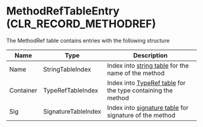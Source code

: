 # MethodRefTableEntry (CLR_RECORD_METHODREF)

The MethodRef table contains entries with the following structure

| Name      | Type                 | Description  |
|-----------|----------------------|------------  |
| Name      | StringTableIndex     | Index into [string table](StringTable.md) for the name of the method|
| Container | TypeRefTableIndex    | Index into [TypeRef table](TypeRefTableEntry.md) for the type containing the method|
| Sig       | SignatureTableIndex  | Index into [signature table](SignatureTable.md) for signature of the method|
